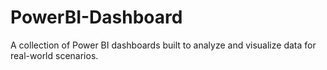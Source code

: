 # PowerBI-Dashboard


A collection of Power BI dashboards built to analyze and visualize data for real-world scenarios.
